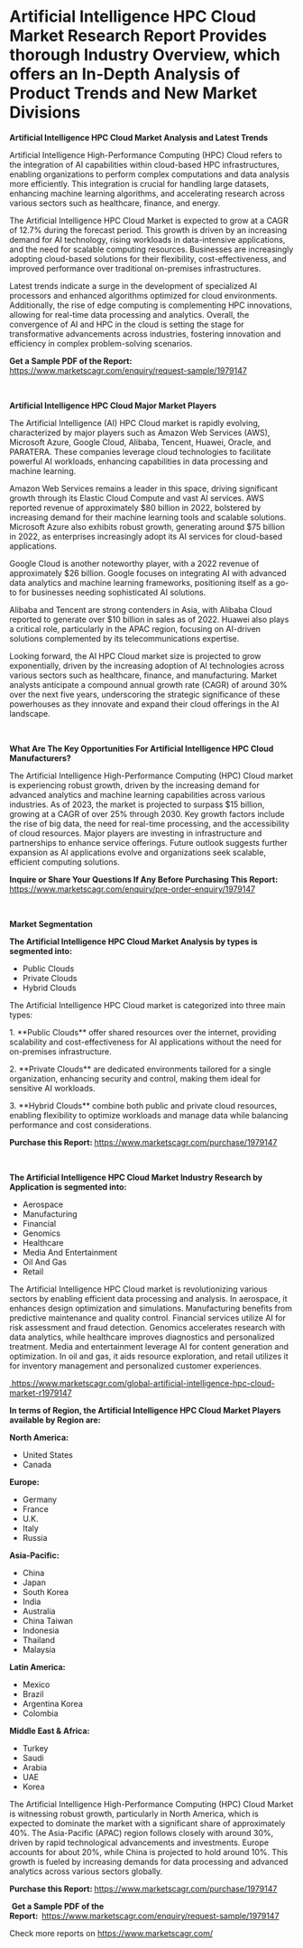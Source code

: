 <p><h1>Artificial Intelligence HPC Cloud Market Research Report Provides thorough Industry Overview, which offers an In-Depth Analysis of Product Trends and New Market Divisions</h1></p><p><strong>Artificial Intelligence HPC Cloud Market Analysis and Latest Trends</strong></p>
<p><p>Artificial Intelligence High-Performance Computing (HPC) Cloud refers to the integration of AI capabilities within cloud-based HPC infrastructures, enabling organizations to perform complex computations and data analysis more efficiently. This integration is crucial for handling large datasets, enhancing machine learning algorithms, and accelerating research across various sectors such as healthcare, finance, and energy.</p><p>The Artificial Intelligence HPC Cloud Market is expected to grow at a CAGR of 12.7% during the forecast period. This growth is driven by an increasing demand for AI technology, rising workloads in data-intensive applications, and the need for scalable computing resources. Businesses are increasingly adopting cloud-based solutions for their flexibility, cost-effectiveness, and improved performance over traditional on-premises infrastructures. </p><p>Latest trends indicate a surge in the development of specialized AI processors and enhanced algorithms optimized for cloud environments. Additionally, the rise of edge computing is complementing HPC innovations, allowing for real-time data processing and analytics. Overall, the convergence of AI and HPC in the cloud is setting the stage for transformative advancements across industries, fostering innovation and efficiency in complex problem-solving scenarios.</p></p>
<p><strong>Get a Sample PDF of the Report:&nbsp;</strong> <a href="https://www.marketscagr.com/enquiry/request-sample/1979147?utm_campaign=2454&utm_medium=2&utm_source=Github&utm_content=ia&utm_term=28032025&utm_id=artificial-intelligence-hpc-cloud">https://www.marketscagr.com/enquiry/request-sample/1979147</a></p>
<p>&nbsp;</p>
<p><strong>Artificial Intelligence HPC Cloud Major Market Players</strong></p>
<p><p>The Artificial Intelligence (AI) HPC Cloud market is rapidly evolving, characterized by major players such as Amazon Web Services (AWS), Microsoft Azure, Google Cloud, Alibaba, Tencent, Huawei, Oracle, and PARATERA. These companies leverage cloud technologies to facilitate powerful AI workloads, enhancing capabilities in data processing and machine learning.</p><p>Amazon Web Services remains a leader in this space, driving significant growth through its Elastic Cloud Compute and vast AI services. AWS reported revenue of approximately $80 billion in 2022, bolstered by increasing demand for their machine learning tools and scalable solutions. Microsoft Azure also exhibits robust growth, generating around $75 billion in 2022, as enterprises increasingly adopt its AI services for cloud-based applications.</p><p>Google Cloud is another noteworthy player, with a 2022 revenue of approximately $26 billion. Google focuses on integrating AI with advanced data analytics and machine learning frameworks, positioning itself as a go-to for businesses needing sophisticated AI solutions. </p><p>Alibaba and Tencent are strong contenders in Asia, with Alibaba Cloud reported to generate over $10 billion in sales as of 2022. Huawei also plays a critical role, particularly in the APAC region, focusing on AI-driven solutions complemented by its telecommunications expertise.</p><p>Looking forward, the AI HPC Cloud market size is projected to grow exponentially, driven by the increasing adoption of AI technologies across various sectors such as healthcare, finance, and manufacturing. Market analysts anticipate a compound annual growth rate (CAGR) of around 30% over the next five years, underscoring the strategic significance of these powerhouses as they innovate and expand their cloud offerings in the AI landscape.</p></p>
<p>&nbsp;</p>
<p><strong>What Are The Key Opportunities For Artificial Intelligence HPC Cloud Manufacturers?</strong></p>
<p><p>The Artificial Intelligence High-Performance Computing (HPC) Cloud market is experiencing robust growth, driven by the increasing demand for advanced analytics and machine learning capabilities across various industries. As of 2023, the market is projected to surpass $15 billion, growing at a CAGR of over 25% through 2030. Key growth factors include the rise of big data, the need for real-time processing, and the accessibility of cloud resources. Major players are investing in infrastructure and partnerships to enhance service offerings. Future outlook suggests further expansion as AI applications evolve and organizations seek scalable, efficient computing solutions.</p></p>
<p><strong>Inquire or Share Your Questions If Any Before Purchasing This Report:</strong> <a href="https://www.marketscagr.com/enquiry/pre-order-enquiry/1979147?utm_campaign=2454&utm_medium=2&utm_source=Github&utm_content=ia&utm_term=28032025&utm_id=artificial-intelligence-hpc-cloud">https://www.marketscagr.com/enquiry/pre-order-enquiry/1979147</a></p>
<p>&nbsp;</p>
<p><strong>Market Segmentation</strong></p>
<p><strong>The Artificial Intelligence HPC Cloud Market Analysis by types is segmented into:</strong></p>
<p><ul><li>Public Clouds</li><li>Private Clouds</li><li>Hybrid Clouds</li></ul></p>
<p><p>The Artificial Intelligence HPC Cloud market is categorized into three main types: </p><p>1. **Public Clouds** offer shared resources over the internet, providing scalability and cost-effectiveness for AI applications without the need for on-premises infrastructure. </p><p>2. **Private Clouds** are dedicated environments tailored for a single organization, enhancing security and control, making them ideal for sensitive AI workloads. </p><p>3. **Hybrid Clouds** combine both public and private cloud resources, enabling flexibility to optimize workloads and manage data while balancing performance and cost considerations.</p></p>
<p><strong>Purchase this Report:&nbsp;</strong><a href="https://www.marketscagr.com/purchase/1979147?utm_campaign=2454&utm_medium=2&utm_source=Github&utm_content=ia&utm_term=28032025&utm_id=artificial-intelligence-hpc-cloud">https://www.marketscagr.com/purchase/1979147</a></p>
<p>&nbsp;</p>
<p><strong>The Artificial Intelligence HPC Cloud Market Industry Research by Application is segmented into:</strong></p>
<p><ul><li>Aerospace</li><li>Manufacturing</li><li>Financial</li><li>Genomics</li><li>Healthcare</li><li>Media And Entertainment</li><li>Oil And Gas</li><li>Retail</li></ul></p>
<p><p>The Artificial Intelligence HPC Cloud market is revolutionizing various sectors by enabling efficient data processing and analysis. In aerospace, it enhances design optimization and simulations. Manufacturing benefits from predictive maintenance and quality control. Financial services utilize AI for risk assessment and fraud detection. Genomics accelerates research with data analytics, while healthcare improves diagnostics and personalized treatment. Media and entertainment leverage AI for content generation and optimization. In oil and gas, it aids resource exploration, and retail utilizes it for inventory management and personalized customer experiences.</p></p>
<p><a href="https://www.marketscagr.com/global-artificial-intelligence-hpc-cloud-market-r1979147?utm_campaign=2454&utm_medium=2&utm_source=Github&utm_content=ia&utm_term=28032025&utm_id=artificial-intelligence-hpc-cloud">&nbsp;https://www.marketscagr.com/global-artificial-intelligence-hpc-cloud-market-r1979147</a></p>
<p><strong>In terms of Region, the Artificial Intelligence HPC Cloud Market Players available by Region are:</strong></p>
<p>
    <p> <strong> North America: </strong>
        <ul>
            <li>United States</li>
            <li>Canada</li>
        </ul>
        </p> 
    <p> <strong> Europe: </strong>
        <ul>
            <li>Germany</li>
            <li>France</li>
            <li>U.K.</li>
            <li>Italy</li>
            <li>Russia</li>
        </ul>
        </p> 
    <p> <strong> Asia-Pacific: </strong>
        <ul>
            <li>China</li>
            <li>Japan</li>
            <li>South Korea</li>
            <li>India</li>
            <li>Australia</li>
            <li>China Taiwan</li>
            <li>Indonesia</li>
            <li>Thailand</li>
            <li>Malaysia</li>
        </ul>
        </p> 
    <p> <strong> Latin America: </strong>
        <ul>
            <li>Mexico</li>
            <li>Brazil</li>
            <li>Argentina Korea</li>
            <li>Colombia</li>
        </ul>
        </p> 
    <p> <strong> Middle East & Africa: </strong>
        <ul>
            <li>Turkey</li>
            <li>Saudi</li>
            <li>Arabia</li>
            <li>UAE</li>
            <li>Korea</li>
        </ul>
    </p>
    </p>
<p><p>The Artificial Intelligence High-Performance Computing (HPC) Cloud Market is witnessing robust growth, particularly in North America, which is expected to dominate the market with a significant share of approximately 40%. The Asia-Pacific (APAC) region follows closely with around 30%, driven by rapid technological advancements and investments. Europe accounts for about 20%, while China is projected to hold around 10%. This growth is fueled by increasing demands for data processing and advanced analytics across various sectors globally.</p></p>
<p><strong>Purchase this Report: </strong><a href="https://www.marketscagr.com/purchase/1979147?utm_campaign=2454&utm_medium=2&utm_source=Github&utm_content=ia&utm_term=28032025&utm_id=artificial-intelligence-hpc-cloud">https://www.marketscagr.com/purchase/1979147</a></p>
<p>&nbsp;<strong>Get a Sample PDF of the Report:&nbsp;&nbsp;</strong><a href="https://www.marketscagr.com/enquiry/request-sample/1979147?utm_campaign=2454&utm_medium=2&utm_source=Github&utm_content=ia&utm_term=28032025&utm_id=artificial-intelligence-hpc-cloud">https://www.marketscagr.com/enquiry/request-sample/1979147</a></p>
<p><strong></strong></p>
<p>Check more reports on <a href="https://www.marketscagr.com/?utm_campaign=2454&utm_medium=2&utm_source=Github&utm_content=ia&utm_term=28032025&utm_id=artificial-intelligence-hpc-cloud">https://www.marketscagr.com/</a></p>